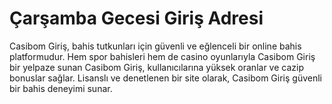 # Çarşamba Gecesi Giriş Adresi

Casibom Giriş, bahis tutkunları için güvenli ve eğlenceli bir online bahis platformudur. 
Hem spor bahisleri hem de casino oyunlarıyla Casibom Giriş bir yelpaze sunan Casibom Giriş, 
kullanıcılarına yüksek oranlar ve cazip bonuslar sağlar. Lisanslı ve denetlenen bir site olarak, 
Casibom Giriş güvenli bir bahis deneyimi sunar.
